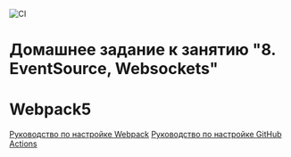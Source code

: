 ![CI](https://github.com/sdw200t/Websockets_dz/actions/workflows/web.yml/badge.svg)

# Домашнее задание к занятию "8. EventSource, Websockets"


# Webpack5

[Руководство по настройке Webpack](https://webpack.js.org/guides/)
[Руководство по настройке GitHub Actions](https://docs.github.com/en/actions/quickstart)
